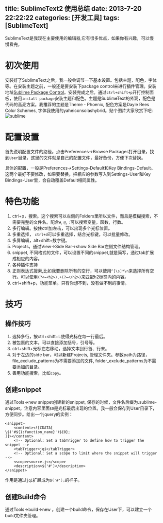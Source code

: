 title: SublimeText2 使用总结
date: 2013-7-20 22:22:22
categories: [开发工具]
tags: [SublimeText]
---
SublimeText是我现在主要使用的编辑器,它有很多优点，如果你有兴趣，可以慢慢看完。
<!--more-->

# 初次使用 #
安装好了SublimeText之后，我一般会调节一下基本设置。包括主题，配色，字体等。在安装主题之前，一般还是要安装下package control来进行插件管理。安装地址[Sublime Package Control](http://wbond.net/sublime_packages/package_control/installation)。安装完成之后，通过`ctrl+shift+p`开打控制面板，使用`install package`安装主题和配色。主题是SublimeText的外观，配色是代码的高亮方案。我推荐的主题是Theme - Phoenix, 配色方案是Dayle Rees Color Schemes, 字体我使用的yaheiconsolashybrid。贴个图片大家欣赏下吧:
![sublime](http://ww3.sinaimg.cn/large/6810c776jw1e6tqzlz33nj20sg0gr0vi.jpg)

# 配置设置 #
首先说明配置文件的路径，点击Preferences->Browse Packages打开目录，找到`User`目录，这里的文件就是自己的配置文件，最好备份，方便下次替换。

具体的配置，一般是Preferences->Settings-Default和Key Bindings-Default。这两个最好不要修改，如果要替换，把相应的参数写入到Settings-User和Key Bindings-User里，会自动覆盖Default相同属性。

# 特色功能 #
1. ctrl+p，搜索。这个搜索可以左侧的Folders里所以文件，而且是模糊搜索，不需要完整的文件名。配合`#`, `@`, `:`可以搜索变量，函数，行数。
2. 多行编辑。按住ctrl加左击，可以出现多个光标位置。
3. 多重选择， `ctrl+d`可以多重选择，结合光标键，可以批量修改。
4. 多屏编辑，alt+shift+数字键。
5. Projects，通过View->Side Bar->show Side Bar左侧文件结构管理。
6. snippet, 不同格式的文件，可以设置不同的snippet,就是简写，通过tab扩展成相应的内容。
7. 各种插件支持
8. 正则表达式搜索,比如我要删除所有的空行，可以使用`^[\s]*\n`来选择所有空行。可以使用`(?<=<h2>).+(?=</h2>)`来匹配h2标签内的内容。
9. ctrl+shift+p，功能菜单。只有你想不到，没有做不到的事情。

# 技巧 #
## 操作技巧 ##
1. 选择多行，按ctrl+shift+L使得光标在每一行最后。
2. 被包裹的文本，可以直接添加括号，引号等。
3. ctrl+shift+光标左右移动，选择文本到行首、行末。
4. 对于左边的side bar，可以新建Projects, 管理文件夹。参数path为路径，file_exclude_patterns为不需要添加的文件, folder_exclude_patterns为不需要添加的目录。
5. 善用功能搜索，比如`copy`。

## 创建snippet ##
通过Tools->new snippet创建新的snippet, 保存的时候，文件名后缀为.sublime-snippet，注意内容里面`$0`是光标最后出现的位置。我一般会保存到User目录下，方便同步。给出一个jquery的实例：


    <snippet>
        <content><![CDATA[
    \$('#${1:function_name}')${0};
    ]]></content>
        <!-- Optional: Set a tabTrigger to define how to trigger the snippet -->
        <tabTrigger>jqi</tabTrigger>
        <!-- Optional: Set a scope to limit where the snippet will trigger -->
        <scope>source.js</scope>
        <description>$('#')</description>
    </snippet>

作用是通过`jqi`扩展成为`$('#');`的样子。


## 创建Build命令 ##
通过Tools->build->new ，创建一个build命令，保存在User下，可以建立一个build文件夹管理。
